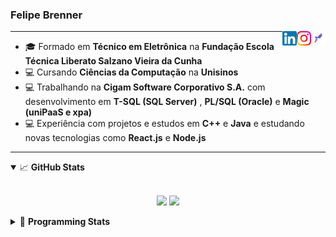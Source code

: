 <h3>Felipe Brenner</h3>

<a href="https://app.rocketseat.com.br/me/felipe-de-oliveira-brenner-conta-ignite" target="_blank" rel="nofollow"><img align="right" width="23rem" src="./assets/rocketseat.png" alt="Rocketseat: @felipe-de-oliveira-brenner-conta-ignite"/></a>
<a href="https://www.instagram.com/felipeobrenner/" target="_blank" rel="nofollow"><img align="right" width="23rem" src="./assets/instagram.png" alt="Instagram: @felipeobrenner"/></a>
<a href="https://www.linkedin.com/in/felipe-de-oliveira-brenner/" target="_blank" rel="nofollow"><img align="right" width="23rem" src="./assets/linkedin.png" alt="LinkedIn: @felipe-de-oliveira-brenner"/></a>

---

- 🎓 Formado em **Técnico em Eletrônica** na **Fundação Escola Técnica Liberato Salzano Vieira da Cunha**
- 💻 Cursando **Ciências da Computação** na **Unisinos**
- 💻 Trabalhando na **Cigam Software Corporativo S.A.** com desenvolvimento em **T-SQL (SQL Server)** , **PL/SQL (Oracle)** e **Magic (uniPaaS e xpa)**
- 💻 Experiência com projetos e estudos em **C++** e **Java** e estudando novas tecnologias como **React.js** e **Node.js**

---

<details open>
  <summary>📈 <b>GitHub Stats</b></summary>
  <br>
  <p align="center">
  <img src="https://github-readme-stats.vercel.app/api?username=felipebrenner&show_icons=true&theme=dark"/>
  <img src="https://github-readme-stats.vercel.app/api/top-langs/?username=felipebrenner&layout=compact&theme=dark">
  </p>

</details>

<details>
  <summary>🤖 <b>Programming Stats</b></summary>
  <br/>

  <!--START_SECTION:waka-->
**🐱 My Github Data** 

> 🏆 398 Contributions in the Year 2021
 > 
> 📦 108.6 kB Used in Github's Storage 
 > 
> 🚫 Not Opted to Hire
 > 
> 📜 17 Public Repositories 
 > 
> 🔑 1 Private Repository 
 > 
**I'm a Night 🦉** 

```text
🌞 Morning    33 commits     ██░░░░░░░░░░░░░░░░░░░░░░░   7.95% 
🌆 Daytime    115 commits    ███████░░░░░░░░░░░░░░░░░░   27.71% 
🌃 Evening    244 commits    ██████████████░░░░░░░░░░░   58.8% 
🌙 Night      23 commits     █░░░░░░░░░░░░░░░░░░░░░░░░   5.54%

```
📅 **I'm Most Productive on Sunday** 

```text
Monday       69 commits     ████░░░░░░░░░░░░░░░░░░░░░   16.63% 
Tuesday      87 commits     █████░░░░░░░░░░░░░░░░░░░░   20.96% 
Wednesday    39 commits     ██░░░░░░░░░░░░░░░░░░░░░░░   9.4% 
Thursday     44 commits     ██░░░░░░░░░░░░░░░░░░░░░░░   10.6% 
Friday       25 commits     █░░░░░░░░░░░░░░░░░░░░░░░░   6.02% 
Saturday     58 commits     ███░░░░░░░░░░░░░░░░░░░░░░   13.98% 
Sunday       93 commits     █████░░░░░░░░░░░░░░░░░░░░   22.41%

```


📊 **This Week I Spent My Time On** 

```text
💬 Programming Languages: 
JavaScript               20 hrs 19 mins      █████████████████░░░░░░░░   70.87% 
TypeScript               6 hrs 35 mins       █████░░░░░░░░░░░░░░░░░░░░   22.97% 
JSON                     1 hr 8 mins         █░░░░░░░░░░░░░░░░░░░░░░░░   4.0% 
Markdown                 34 mins             ░░░░░░░░░░░░░░░░░░░░░░░░░   2.03% 
Other                    1 min               ░░░░░░░░░░░░░░░░░░░░░░░░░   0.1%

🔥 Editors: 
VS Code                  28 hrs 41 mins      █████████████████████████   100.0%

🐱‍💻 Projects: 
www_CGFrontEnd           21 hrs 19 mins      ██████████████████░░░░░░░   74.33% 
ignite-reactjs-dashgo    7 hrs 14 mins       ██████░░░░░░░░░░░░░░░░░░░   25.23% 
www_CGFrontTemplate      4 mins              ░░░░░░░░░░░░░░░░░░░░░░░░░   0.28% 
ignite-reactjs-desafios  2 mins              ░░░░░░░░░░░░░░░░░░░░░░░░░   0.16% 
Unknown Project          0 secs              ░░░░░░░░░░░░░░░░░░░░░░░░░   0.0%

💻 Operating System: 
Linux                    28 hrs 41 mins      █████████████████████████   100.0%

```

**I Mostly Code in TypeScript** 

```text
TypeScript               6 repos             ████████░░░░░░░░░░░░░░░░░   35.29% 
Java                     3 repos             ████░░░░░░░░░░░░░░░░░░░░░   17.65% 
CSS                      2 repos             ███░░░░░░░░░░░░░░░░░░░░░░   11.76% 
Assembly                 1 repo              █░░░░░░░░░░░░░░░░░░░░░░░░   5.88% 
HTML                     1 repo              █░░░░░░░░░░░░░░░░░░░░░░░░   5.88%

```



 Last Updated on 06/07/2021
<!--END_SECTION:waka-->
</details>
